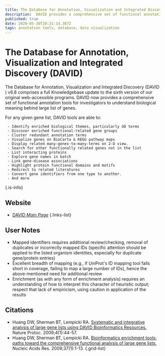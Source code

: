 ```yaml
---
title: The Database for Annotation, Visualization and Integrated Discovery (DAVID)
description:  DAVID provides a comprehensive set of functional annotation tools for investigators to understand biological meaning behind large list of genes.
published: true
date: 2020-05-30T20:31:14.387Z
tags: annotation tools, database, data visualization
---
```


# The Database for Annotation, Visualization and Integrated Discovery (DAVID)

The Database for Annotation, Visualization and Integrated Discovery (DAVID ) v6.8 comprises a full Knowledgebase update to the sixth version of our original web-accessible programs. DAVID now provides a comprehensive set of functional annotation tools for investigators to understand biological meaning behind large list of genes.

For any given gene list, DAVID tools are able to:

&NewLine;

     - Identify enriched biological themes, particularly GO terms
     - Discover enriched functional-related gene groups
     - Cluster redundant annotation terms
     - Visualize genes on BioCarta & KEGG pathway maps
     - Display related many-genes-to-many-terms on 2-D view.
     - Search for other functionally related genes not in the list
     - List interacting proteins
     - Explore gene names in batch
     - Link gene-disease associations
     - Highlight protein functional domains and motifs
     - Redirect to related literatures
     - Convert gene identifiers from one type to another.
     - And more
     
&NewLine;

{.is-info}



## Website

- [DAVID *Main Page*](https://david.ncifcrf.gov/)
{.links-list}

## User Notes
- Mapped identifiers requires additional review/checking, removal of duplicates or incorrectly mapped IDs (specific attention should be applied to the listed organism identities, especially for duplicate gene/protein entries)
- Excellent breadth of mapping (e.g., if UniProt's ID mapping tool falls short in coverage, failing to map a large number of IDs), hence the above-mentioned need for additional review
- Enrichment (as with any form of enrichment analysis) requires an understanding of how to interpret this character of heuristic output; respect that lack of empiricism, using caution in application of the results

## Citations

- Huang DW, Sherman BT, Lempicki RA. [Systematic and integrative analysis of large gene lists using DAVID Bioinformatics Resources.](https://www.nature.com/articles/nprot.2008.211) Nature Protoc. 2009;4(1):44-57.
- Huang DW, Sherman BT, Lempicki RA. [Bioinformatics enrichment tools: paths toward the comprehensive functional analysis of large gene lists.](https://academic.oup.com/nar/article/37/1/1/1026684) Nucleic Acids Res. 2009;37(1):1-13.
{.grid-list}